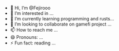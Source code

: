 - 👋 Hi, I’m @Fejirooo
- 👀 I’m interested in ...
- 🌱 I’m currently learning programming and rusts...
- 💞️ I’m looking to collaborate on gamefi project ...
- 📫 How to reach me ...
- 😄 Pronouns: ...
- ⚡ Fun fact: reading ...

<!---
Fejirooo/Fejirooo is a ✨ special ✨ repository because its `README.md` (this file) appears on your GitHub profile.
You can click the Preview link to take a look at your changes.
--->
